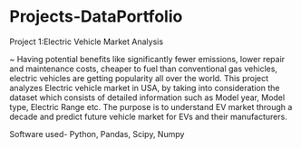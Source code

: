 # Projects-DataPortfolio
Project 1:Electric Vehicle Market Analysis

~ Having potential benefits like significantly fewer emissions, lower repair and maintenance costs, cheaper to fuel than conventional gas vehicles, electric vehicles are getting popularity all over the world. This project analyzes Electric vehicle market in USA, by taking into consideration the dataset which consists of detailed information such as Model year, Model type, Electric Range etc. The purpose is to understand EV market through a decade and predict future vehicle market for EVs and their manufacturers.

Software used- Python, Pandas, Scipy, Numpy





